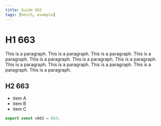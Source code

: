 ```yaml
---
title: Guide 663
tags: [bench, example]
---
```


# H1 663

This is a paragraph. This is a paragraph. This is a paragraph. This is a paragraph. This is a paragraph. This is a paragraph. This is a paragraph. This is a paragraph. This is a paragraph. This is a paragraph. This is a paragraph. This is a paragraph. 

## H2 663

- item A
- item B
- item C

```ts
export const v663 = 663;
```